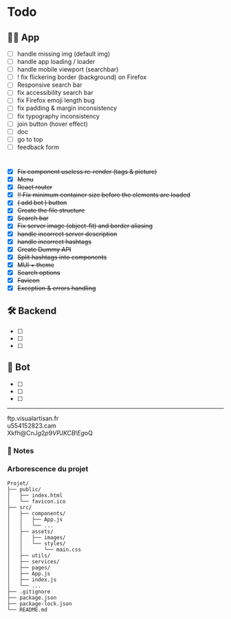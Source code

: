 # Todo

## 🧑‍💻 App

- [ ] handle missing img (default img)
- [ ] handle app loading / loader
- [ ] handle mobile viewport (searchbar)
- [ ] ! fix flickering border (background) on Firefox
- [ ] Responsive search bar
- [ ] fix accessibility search bar
- [ ] fix Firefox emoji length bug
- [ ] fix padding & margin inconsistency
- [ ] fix typography inconsistency
- [ ] join button (hover effect)
- [ ] doc
- [ ] go to top
- [ ] feedback form

#

- [x] ~~Fix component useless re-render (tags & picture)~~
- [x] ~~Menu~~
- [x] ~~React router~~
- [x] ~~!! Fix minimum container size before the elements are loaded~~
- [x] ~~( add bot ) button~~
- [x] ~~Create the file structure~~
- [x] ~~Search bar~~
- [x] ~~Fix server image (object-fit) and border aliasing~~
- [x] ~~handle incorrect server description~~
- [x] ~~handle incorrect hashtags~~
- [x] ~~Create Dummy API~~
- [x] ~~Split hashtags into components~~
- [x] ~~MUI + theme~~
- [x] ~~Search options~~
- [x] ~~Favicon~~
- [x] ~~Exception & errors handling~~

## 🛠️ Backend

- [ ]
- [ ]
- [ ]

## 🤖 Bot

- [ ]
- [ ]
- [ ]

---

ftp.visualartisan.fr  
u554152823.cam  
Xkfh@CnJ$g2p9VPJKCB!Eg$oQ

### 📌 Notes

### Arborescence du projet

```
Projet/
├── public/
│   ├── index.html
│   └── favicon.ico
├── src/
│   ├── components/
│   │   ├── App.js
│   │   └── ...
│   ├── assets/
│   │   ├── images/
│   │   └── styles/
│   │       └── main.css
│   ├── utils/
│   ├── services/
│   ├── pages/
│   ├── App.js
│   ├── index.js
│   └── ...
├── .gitignore
├── package.json
├── package-lock.json
└── README.md
```
